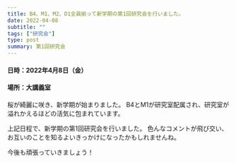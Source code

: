 ```yaml
---
title: B4、M1、M2、D1全員揃って新学期の第1回研究会を行いました。
date: 2022-04-08
subtitle: ""
tags: ["研究会"]
type: post
summary: 第1回研究会
---
```



#### 日時：2022年4月8日（金）
#### 場所：大講義室


桜が綺麗に咲き、新学期が始まりました。
B4とM1が研究室配属され、研究室が溢れかえるほどの活気に包まれています。

上記日程で、新学期の第1回研究会を行いました。
色んなコメントが飛び交い、お互いのことを知るよいきっかけになったかもしれませんね。

今後も頑張っていきましょう！



<!-- 1. 論文採録バージョン -->
<!-- [第一著者]さんの論文が「[学会フルネーム]」に採録されました。 -->

<!-- [公式Webページ](学会公式ページTopのURL) -->


<!-- 書誌情報。書式はPublicationsを参考。変にコードブロックとかで囲まなくてOK -->


<!-- [年月日]に発表予定 -->



<!-- 2. 論文発表済みバージョン -->
<!-- [第一著者]さんが「[学会フルネーム]」で発表しました。 -->

<!-- [公式Webページ](学会公式ページTopのURL) -->


<!-- 書誌情報。書式はPublicationsを参考。変にコードブロックとかで囲まなくてOK -->


<!-- 3. 論文受賞バージョン -->
<!-- [第一著者]さんの論文が「[学会フルネーム]」で「[受賞名]」を受賞しました -->

<!-- [公式Webページ](学会公式ページTopのURL) -->


<!-- 書誌情報。書式はPublicationsを参考。変にコードブロックとかで囲まなくてOK -->

<!-- 同学会複数名の場合は並べて良い感じにして -->